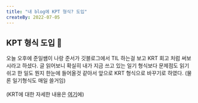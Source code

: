 ```yaml
---
title: "내 blog에 KPT 형식? 도입"
createBy: 2022-07-05
---
```



## KPT 형식 도입 🎪
오늘 오후에 준일쌤이 나랑 준서가 깃블로그에서 TIL 하는걸 보고 KRT 회고 처럼 써보시라고 하셨다.
글 읽어보니 확실히 내가 지금 쓰고 있는 일기 형식보다 문제점도 읽기 쉬고 한 일도 뭔지 한눈에 들어올것 같아서 앞으로 KRT 형식으로 바꾸기로 하였다. (물론 일기형식도 매일 쓸거임)
<br>
<br>
(KRT에 대한 자세한 내용은 [여기](https://techblog.woowahan.com/2677/)에)
<br>
<br>
<br>

